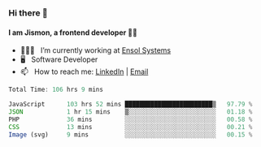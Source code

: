 ### Hi there 👋

#### I am Jismon, a frontend developer 👦🏻

- 🧑🏻‍💻   &nbsp; I’m currently working at <a href='https://www.ensolsystems.com/' target="_blank">Ensol Systems</a>
- 🖥   &nbsp; Software Developer
- 📫   &nbsp; How to reach me: <a href='https://www.linkedin.com/in/jismonthomas/'>LinkedIn</a> | <a href='mailto:hellojismonthomas@gmail.com'>Email</a>

<!--START_SECTION:waka-->

```javascript
Total Time: 106 hrs 9 mins

JavaScript      103 hrs 52 mins ████████████████████████▒   97.79 %
JSON            1 hr 15 mins    ▒░░░░░░░░░░░░░░░░░░░░░░░░   01.18 %
PHP             36 mins         ░░░░░░░░░░░░░░░░░░░░░░░░░   00.58 %
CSS             13 mins         ░░░░░░░░░░░░░░░░░░░░░░░░░   00.21 %
Image (svg)     9 mins          ░░░░░░░░░░░░░░░░░░░░░░░░░   00.15 %
```

<!--END_SECTION:waka-->

<!--
**jismonthomas/jismonthomas** is a ✨ _special_ ✨ repository because its `README.md` (this file) appears on your GitHub profile.

Here are some ideas to get you started:

- 🔭 I’m currently working on ...
- 🌱 I’m currently learning ...
- 👯 I’m looking to collaborate on ...
- 🤔 I’m looking for help with ...
- 💬 Ask me about ...
- 📫 How to reach me: ...
- 😄 Pronouns: ...
- ⚡ Fun fact: ...
-->
